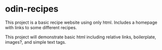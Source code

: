 # odin-recipes

This project is a basic recipe website using only html.
Includes a homepage with links to some different recipes.

This project will demonstrate basic html including relative links,
boilerplate, images?, and simple text tags.